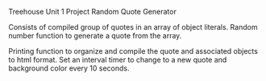 Treehouse Unit 1 Project
Random Quote Generator

Consists of compiled group of quotes in an array of object literals.
Random number function to generate a quote from the array.

Printing function to organize and compile the quote and associated objects to html format.
Set an interval timer to change to a new quote and background color every 10 seconds.
